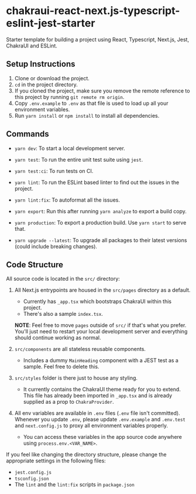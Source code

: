 # chakraui-react-next.js-typescript-eslint-jest-starter

Starter template for building a project using React, Typescript, Next.js, Jest, ChakraUI and ESLint.

## Setup Instructions

1. Clone or download the project.
2. `cd` in the project directory.
3. If you cloned the project, make sure you remove the remote reference to this project by running `git remote rm origin`.
4. Copy `.env.example` to `.env` as that file is used to load up all your environment variables.
4. Run `yarn install` or `npm install` to install all dependencies.

## Commands

- `yarn dev`: To start a local development server.
- `yarn test`: To run the entire unit test suite using `jest`.
- `yarn test:ci`: To run tests on CI.
- `yarn lint`: To run the ESLint based linter to find out the issues in the project.
- `yarn lint:fix`: To autoformat all the issues.
- `yarn export`: Run this after running `yarn analyze` to export a build copy.
- `yarn production`: To export a production build. Use `yarn start` to serve that.

- `yarn upgrade --latest`: To upgrade all packages to their latest versions (could include breaking changes).

## Code Structure

All source code is located in the `src/` directory:

1. All Next.js entrypoints are housed in the `src/pages` directory as a default.

    - Currently has `_app.tsx` which bootstraps ChakraUI within this project.
    - There's also a sample `index.tsx`.

    **NOTE**: Feel free to move `pages` outside of `src/` if that's what you prefer. You'll just need to restart your local development server and everything should continue working as normal.

2. `src/components` are all stateless reusable components.

    - Includes a dummy `MainHeading` component with a JEST test as a sample. Feel free to delete this.

3. `src/styles` folder is there just to house any styling.

    - It currently contains the ChakraUI theme ready for you to extend. This file has already been imported in `_app.tsx` and is already supplied as a prop to `ChakraProvider`.

4. All env variables are available in `.env` files (`.env` file isn't committed). Whenever you update `.env`, please update `.env.example` and `.env.test` and `next.config.js` to proxy all environment variables properly.

    - You can access these variables in the app source code anywhere using `process.env.<VAR_NAME>`.

If you feel like changing the directory structure, please change the appropriate settings in the following files:

- `jest.config.js`
- `tsconfig.json`
- The `lint` and the `lint:fix` scripts in `package.json`